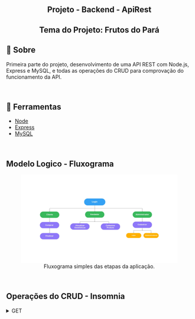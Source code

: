 <h2 align='center'>Projeto - Backend - ApiRest </h2>
<h2 align='center'>Tema do Projeto: Frutos do Pará</h2>


## 📄 Sobre
Primeira parte do projeto, desenvolvimento de uma API REST com Node.js, Express e MySQL, e todas as operações do CRUD para comprovação do funcionamento da API.

<br>

## 🔨 Ferramentas

- [Node](https://nodejs.org/pt-br/docs/)
- [Express](https://expressjs.com/)
- [MySQL](https://www.mysql.com/)

<br>

##  Modelo Logico - Fluxograma

<figure align="center">
<img align="center" width='700' src='./imgs/fluxograma.jpeg' alt='Fluxograma' title='Modelo Logico'>
<figcaption>Fluxograma simples das etapas da aplicação.</figcaption>
</figure>

<br>

## Operações do CRUD - Insomnia

<details>
<summary>GET</summary>
<img align="center" width='700' src='./imgs/fluxograma.jpeg' alt='Fluxograma' title='Modelo Logico'>
</details>

